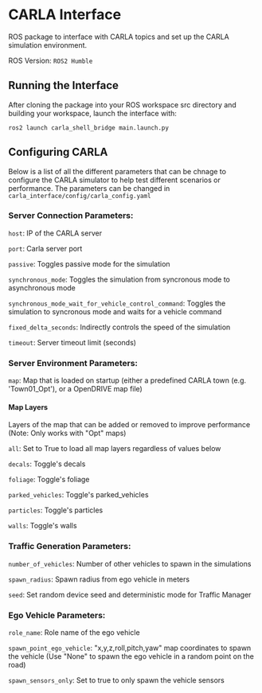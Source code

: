 # CARLA Interface

ROS package to interface with CARLA topics and set up the CARLA simulation environment.

ROS Version: `ROS2 Humble`

## Running the Interface
After cloning the package into your ROS workspace src directory and building your workspace, launch the interface with: 

`ros2 launch carla_shell_bridge main.launch.py`

## Configuring CARLA
Below is a list of all the different parameters that can be chnage to configure the CARLA simulator to help test different scenarios or performance. The parameters can be changed in `carla_interface/config/carla_config.yaml`

### Server Connection Parameters:

`host`: IP of the CARLA server

`port`: Carla server port

`passive`: Toggles passive mode for the simulation

`synchronous_mode`: Toggles the simulation from syncronous mode to asynchronous mode

`synchronous_mode_wait_for_vehicle_control_command`: Toggles the simulation to syncronous mode and waits for a vehicle command

`fixed_delta_seconds`: Indirectly controls the speed of the simulation

`timeout`: Server timeout limit (seconds)

### Server Environment Parameters:

`map`: Map that is loaded on startup (either a predefined CARLA town (e.g. 'Town01_Opt'), or a OpenDRIVE map file)

#### Map Layers
Layers of the map that can be added or removed to improve performance (Note: Only works with "Opt" maps)

`all`: Set to True to load all map layers regardless of values below

`decals`: Toggle's decals

`foliage`: Toggle's foliage

`parked_vehicles`: Toggle's parked_vehicles

`particles`: Toggle's particles

`walls`: Toggle's walls

### Traffic Generation Parameters:

`number_of_vehicles`: Number of other vehicles to spawn in the simulations

`spawn_radius`: Spawn radius from ego vehicle in meters

`seed`: Set random device seed and deterministic mode for Traffic Manager

### Ego Vehicle Parameters:

`role_name`: Role name of the ego vehicle

`spawn_point_ego_vehicle`: "x,y,z,roll,pitch,yaw" map coordinates to spawn the vehicle (Use "None" to spawn the ego vehicle in a random point on the road)

`spawn_sensors_only`: Set to true to only spawn the vehicle sensors

